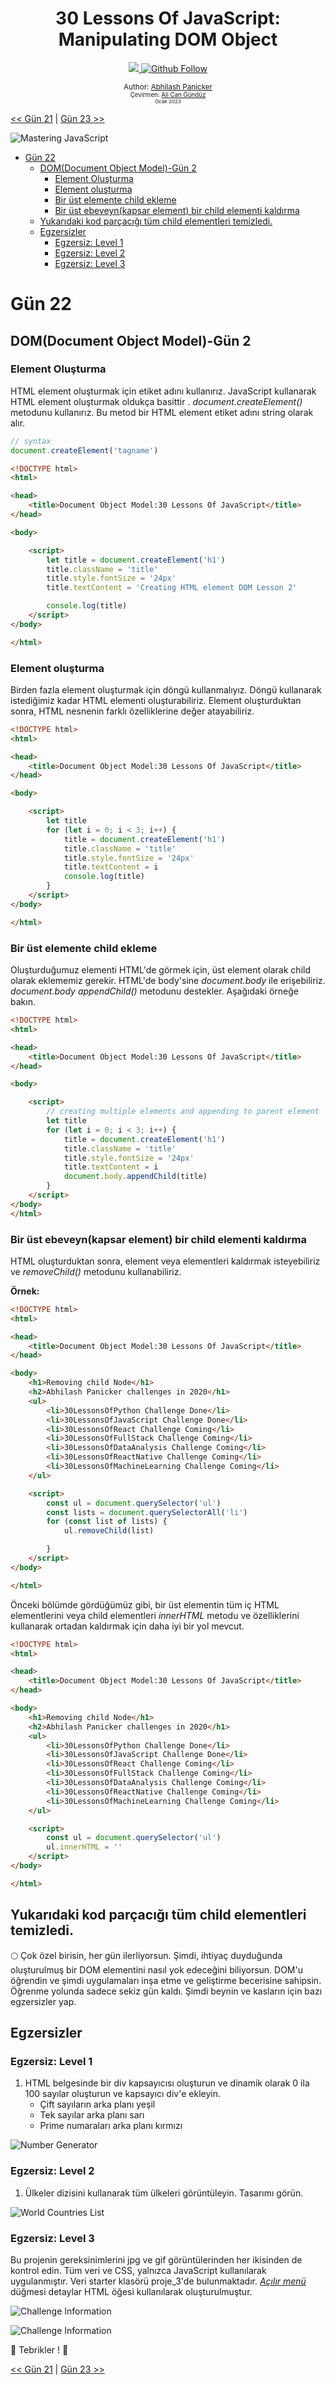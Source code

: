 <div align="center">
  <h1> 30 Lessons Of JavaScript: Manipulating DOM Object</h1>
  <a class="header-badge" target="_blank" href="https://www.linkedin.com/in/abhilash-panicker-68952b159/">
  <img src="https://img.shields.io/badge/style--5eba00.svg?label=LinkedIn&logo=linkedin&style=social">
  </a>
  <a class="header-badge" target="_blank" href="https://github.com/abpanic/">
  <img alt="Github Follow" src="https://img.shields.io/github/followers/abpanic?style=social">
  </a>


  <sub>Author:
  <a href="https://dbugr.vercel.app/" target="_blank">Abhilash Panicker</a><br>
<sub>Çevirmen:
  <a href="https://github.com/alicangunduz" target="_blank">Ali Can Gündüz</a><br>
  <small> Ocak 2023</small>
  </sub>

</div>

[<< Gün 21](../21_Lesson_DOM/21_Lesson_dom.md) | [Gün 23 >>](../23_Lesson_Event_listeners/23_Lesson_event_listeners.md)

![Mastering JavaScript](../images/21_Lesson_DOM/../../../images/banners/Lesson_1_21.png)
- [Gün 22](#gün-22)
  - [DOM(Document Object Model)-Gün 2](#domdocument-object-model-gün-2)
    - [Element Oluşturma](#element-oluşturma)
    - [Element oluşturma](#element-oluşturma-1)
    - [Bir üst elemente child ekleme](#bir-üst-elemente-child-ekleme)
    - [Bir üst ebeveyn(kapsar element) bir child elementi kaldırma](#bir-üst-ebeveynkapsar-element-bir-child-elementi-kaldırma)
  - [Yukarıdaki kod parçacığı tüm child elementleri temizledi.](#yukarıdaki-kod-parçacığı-tüm-child-elementleri-temizledi)
  - [Egzersizler](#egzersizler)
    - [Egzersiz: Level 1](#egzersiz-level-1)
    - [Egzersiz: Level 2](#egzersiz-level-2)
    - [Egzersiz: Level 3](#egzersiz-level-3)

# Gün 22

## DOM(Document Object Model)-Gün 2

### Element Oluşturma

HTML element oluşturmak için etiket adını kullanırız. JavaScript kullanarak HTML element oluşturmak oldukça basittir . _document.createElement()_ metodunu kullanırız. Bu metod bir HTML element etiket adını string olarak alır.

```js
// syntax
document.createElement('tagname')
```

```html
<!DOCTYPE html>
<html>

<head>
    <title>Document Object Model:30 Lessons Of JavaScript</title>
</head>

<body>

    <script>
        let title = document.createElement('h1')
        title.className = 'title'
        title.style.fontSize = '24px'
        title.textContent = 'Creating HTML element DOM Lesson 2'

        console.log(title)
    </script>
</body>

</html>
```

### Element oluşturma

Birden fazla element oluşturmak için döngü kullanmalıyız. Döngü kullanarak istediğimiz kadar HTML elementi oluşturabiliriz.
Element oluşturduktan sonra, HTML nesnenin farklı özelliklerine değer atayabiliriz.

```html
<!DOCTYPE html>
<html>

<head>
    <title>Document Object Model:30 Lessons Of JavaScript</title>
</head>

<body>

    <script>
        let title
        for (let i = 0; i < 3; i++) {
            title = document.createElement('h1')
            title.className = 'title'
            title.style.fontSize = '24px'
            title.textContent = i
            console.log(title)
        }
    </script>
</body>

</html>
```

### Bir üst elemente child ekleme

Oluşturduğumuz elementi HTML'de görmek için, üst element olarak child olarak eklememiz gerekir. HTML'de body'sine *document.body* ile erişebiliriz. *document.body* *appendChild()* metodunu destekler. Aşağıdaki örneğe bakın.

```html
<!DOCTYPE html>
<html>

<head>
    <title>Document Object Model:30 Lessons Of JavaScript</title>
</head>

<body>

    <script>
        // creating multiple elements and appending to parent element
        let title
        for (let i = 0; i < 3; i++) {
            title = document.createElement('h1')
            title.className = 'title'
            title.style.fontSize = '24px'
            title.textContent = i
            document.body.appendChild(title)
        }
    </script>
</body>
</html>
```

### Bir üst ebeveyn(kapsar element) bir child elementi kaldırma

HTML oluşturduktan sonra, element veya elementleri kaldırmak isteyebiliriz ve *removeChild()* metodunu kullanabiliriz.

**Örnek:**

```html
<!DOCTYPE html>
<html>

<head>
    <title>Document Object Model:30 Lessons Of JavaScript</title>
</head>

<body>
    <h1>Removing child Node</h1>
    <h2>Abhilash Panicker challenges in 2020</h1>
    <ul>
        <li>30LessonsOfPython Challenge Done</li>
        <li>30LessonsOfJavaScript Challenge Done</li>
        <li>30LessonsOfReact Challenge Coming</li>
        <li>30LessonsOfFullStack Challenge Coming</li>
        <li>30LessonsOfDataAnalysis Challenge Coming</li>
        <li>30LessonsOfReactNative Challenge Coming</li>
        <li>30LessonsOfMachineLearning Challenge Coming</li>
    </ul>

    <script>
        const ul = document.querySelector('ul')
        const lists = document.querySelectorAll('li')
        for (const list of lists) {
            ul.removeChild(list)

        }
    </script>
</body>

</html>
```

Önceki bölümde gördüğümüz gibi, bir üst elementin tüm iç HTML elementlerini veya child elementleri *innerHTML* metodu ve özelliklerini kullanarak ortadan kaldırmak için daha iyi bir yol mevcut.

```html
<!DOCTYPE html>
<html>

<head>
    <title>Document Object Model:30 Lessons Of JavaScript</title>
</head>

<body>
    <h1>Removing child Node</h1>
    <h2>Abhilash Panicker challenges in 2020</h1>
    <ul>
        <li>30LessonsOfPython Challenge Done</li>
        <li>30LessonsOfJavaScript Challenge Done</li>
        <li>30LessonsOfReact Challenge Coming</li>
        <li>30LessonsOfFullStack Challenge Coming</li>
        <li>30LessonsOfDataAnalysis Challenge Coming</li>
        <li>30LessonsOfReactNative Challenge Coming</li>
        <li>30LessonsOfMachineLearning Challenge Coming</li>
    </ul>

    <script>
        const ul = document.querySelector('ul')
        ul.innerHTML = ''
    </script>
</body>

</html>
```

Yukarıdaki kod parçacığı tüm child elementleri temizledi.
---

🌕 Çok özel birisin, her gün ilerliyorsun. Şimdi, ihtiyaç duyduğunda oluşturulmuş bir DOM elementini nasıl yok edeceğini biliyorsun. DOM'u öğrendin ve şimdi uygulamaları inşa etme ve geliştirme becerisine sahipsin. Öğrenme yolunda sadece sekiz gün kaldı. Şimdi beynin ve kasların için bazı egzersizler yap.

## Egzersizler

### Egzersiz: Level 1

1. HTML belgesinde bir div kapsayıcısı oluşturun ve dinamik olarak 0 ila 100 sayılar oluşturun ve kapsayıcı div'e ekleyin.
   - Çift sayıların arka planı yeşil
   - Tek sayılar arka planı sarı
   - Prime numaraları arka planı kırmızı

![Number Generator](../../images/projects/dom_min_project_Lesson_number_generators_2.1.png)

### Egzersiz: Level 2

1. Ülkeler dizisini kullanarak tüm ülkeleri görüntüleyin. Tasarımı görün.

![World Countries List](../../images/projects/dom_min_project_countries_aray_Lesson_2.2.png)

### Egzersiz: Level 3



Bu projenin gereksinimlerini jpg ve gif görüntülerinden her ikisinden de kontrol edin. Tüm veri ve CSS, yalnızca JavaScript kullanılarak uygulanmıştır. Veri starter klasörü proje_3'de bulunmaktadır. [*Açılır menü*](https://www.w3schools.com/tags/tag_details.asp) düğmesi detaylar HTML öğesi kullanılarak oluşturulmuştur.


![Challenge Information](../../images/projects/dom_mini_project_challenge_info_Lesson_2.3.gif)

![Challenge Information](../../images/projects/dom_mini_project_challenge_info_Lesson_2.3.png)

🎉 Tebrikler ! 🎉

[<< Gün 21](../Turkish/../21_Lesson_DOM/21_Lesson_dom.md) | [Gün 23 >>](../23_Lesson_Event_listeners/23_Lesson_event_listeners.md)